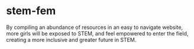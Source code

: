 # stem-fem
By compiling an abundance of resources in an easy to navigate website, more girls will be exposed to STEM, and feel empowered to enter the field, creating a more inclusive and greater future in STEM. 
